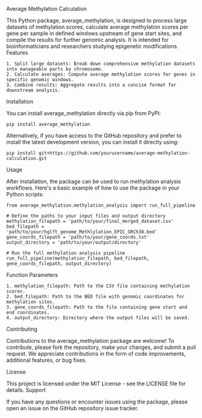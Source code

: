Average Methylation Calculation

This Python package, average_methylation, is designed to process large datasets of methylation scores, calculate average methylation scores per gene per sample in defined windows upstream of gene start sites, and compile the results for further genomic analysis. It is intended for bioinformaticians and researchers studying epigenetic modifications.
Features

    1. Split large datasets: Break down comprehensive methylation datasets into manageable parts by chromosome.
    2. Calculate averages: Compute average methylation scores for genes in specific genomic windows.
    3. Combine results: Aggregate results into a concise format for downstream analysis.

Installation

You can install average_methylation directly via pip from PyPI:

    pip install average_methylation

Alternatively, if you have access to the GitHub repository and prefer to install the latest development version, you can install it directly using:

    pip install git+https://github.com/yourusername/average-methylation-calculation.git

Usage

After installation, the package can be used to run methylation analysis workflows. Here's a basic example of how to use the package in your Python scripts:

    from average_methylation.methylation_analysis import run_full_pipeline
    
    # Define the paths to your input files and output directory
    methylation_filepath = 'path/to/your/final_merged_dataset.csv'
    bed_filepath = 'path/to/your/hglft_genome_Methlylation_EPIC_GRCh38.bed'
    gene_coords_filepath = 'path/to/your/gene_coords.txt'
    output_directory = 'path/to/your/output/directory'
    
    # Run the full methylation analysis pipeline
    run_full_pipeline(methylation_filepath, bed_filepath, gene_coords_filepath, output_directory)

Function Parameters

    1. methylation_filepath: Path to the CSV file containing methylation scores.
    2. bed_filepath: Path to the BED file with genomic coordinates for methylation sites.
    3. gene_coords_filepath: Path to the file containing gene start and end coordinates.
    4. output_directory: Directory where the output files will be saved.

Contributing

Contributions to the average_methylation package are welcome! To contribute, please fork the repository, make your changes, and submit a pull request. We appreciate contributions in the form of code improvements, additional features, or bug fixes.

License

This project is licensed under the MIT License - see the LICENSE file for details.
Support

If you have any questions or encounter issues using the package, please open an issue on the GitHub repository issue tracker.
